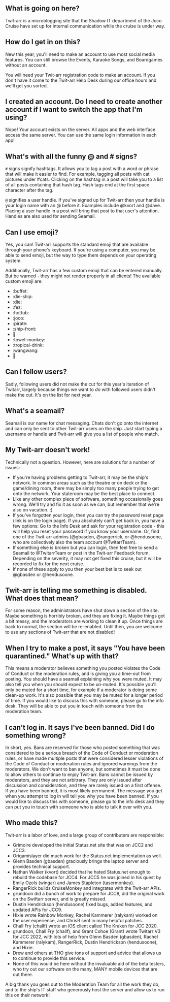 ## What is going on here?

Twit-arr is a microblogging site that the Shadow IT department of the Joco Cruise have set up for internal communication while the cruise is under way.

## How do I get in on this?

New this year, you'll need to make an account to use most social media features. You can still browse the Events, Karaoke Songs, and Boardgames 
without an account.

You will need your Twit-arr registration code to make an account. If you don't have it come to the Twit-arr Help Desk during our office hours and
we'll get you sorted.

## I created an account. Do I need to create another account if I want to switch the app that I'm using?

Nope! Your account exists on the server. All apps and the web interface access the same server. You can use the same login information in each app!

## What's with all the funny @ and # signs?

`#` signs signify hashtags. It allows you to tag a post with a word or phrase that will make it easier to find. For example, tagging all posts
with cat pictures under #cats. Clicking on the hashtag in a post will take you to a list of all posts containing that hash tag. Hash tags end at
the first space character after the tag.

`@` signifies a user handle. If you've signed up for Twit-arr then your handle is your login name with an @ before it. Examples include @kvort and @dave.
Placing a user handle in a post will bring that post to that user's attention. Handles are also used for sending Seamail.

## Can I use emoji?

Yes, you can! Twit-arr supports the standard emoji that are available through your phone's keyboard. If you're using a computer, you may be able to
send emoji, but the way to type them depends on your operating system.

Additionally, Twit-arr has a few custom emoji that can be entered manually. But be warned - they might not render properly in all clients!
The available custom emoji are:

- :buffet:
- :die-ship:
- :die:
- :fez:
- :hottub:
- :joco:
- :pirate:
- :ship-front:
- :ship:
- :towel-monkey:
- :tropical-drink:
- :wangwang:
- :zombie:

## Can I follow users?

Sadly, following users did not make the cut for this year's iteration of Twitarr, largely because things we want to *do* with followed users
didn't make the cut. It's on the list for next year.

## What's a seamail?

Seamail is our name for chat messaging. Chats don't go onto the internet and can only be sent to other Twit-arr users on the ship.
Just start typing a username or handle and Twit-arr will give you a list of people who match.

## My Twit-arr doesn't work!

Technically not a question. However, here are solutions for a number of issues:

- If you're having problems getting to Twit-arr, it may be the ship's network. In common areas such as the theatre or on deck or the 
game/dining room, there may be simply too many people trying to get onto the network. Your stateroom may be the best place to connect.
- Like any other complex piece of software, something occasionally goes wrong. We'll try and fix it as soon as we can, but remember 
that we're also on vacation. :)
- If you've forgotten your login, then you can try the password reset page (link is on the login page). If you absolutely can't 
get back in, you have a few options: Go to the Info Desk and ask for your registration code - this will help you reset your password 
if you know your username. Or, find one of the Twit-arr admins (@gbasden, @rangerrick, or @hendusoone, who are collectively also the 
team account @TwitarrTeam).
- If something else is broken but you can login, then feel free to send a Seamail to @TwitarrTeam or post in the Twit-arr Feedback forum. 
Depending on the severity, it may not get fixed this cruise, but it will be recorded to fix for the next cruise.
- If none of these apply to you then your best bet is to seek out @gbasden or @hendusoone.

## Twit-arr is telling me something is disabled. What does that mean?

For some reason, the administrators have shut down a section of the site. Maybe something is horribly broken, and they are fixing it.
Maybe things got a bit messy, and the moderators are working to clean it up. Once things are back to normal, the section will be re-enabled.
Until then, you are welcome to use any sections of Twit-arr that are not disabled!

## When I try to make a post, it says "You have been quarantined." What's up with that?

This means a moderator believes something you posted violates the Code of Conduct or the moderation rules, and is giving you a time-out from posting.
You should have a seamail explaining why you were muted. It may also tell you when you should expect to be un-muted. It's possible you'll only be muted
for a short time, for example if a moderator is doing some clean-up work. It's also possible that you may be muted for a longer period of time.
If you would like to discuss this with someone, please go to the info desk. They will be able to put you in touch with someone from the moderation team.

## I can't log in. It says I've been banned. Did I do something wrong?

In short, yes. Bans are reserved for those who posted something that was considered to be a serious breach of the Code of Conduct or moderation rules,
or have made multiple posts that were considered lesser violations of the Code of Conduct or moderation rules and ignored warnings from the moderators.
We don't want to ban anyone, but sometimes it must be done to allow others to continue to enjoy Twit-arr. Bans cannot be issued by moderators, and they
are not arbitrary. They are only issued after discussion and consideration, and they are rarely issued on a first offense. If you have been banned, it
is most likely permanent. The message you get when you attempt to log in will tell you why you have been banned. If you would like to discuss this with
someone, please go to the info desk and they can put you in touch with someone who is able to talk it over with you.

## Who made this?

Twit-arr is a labor of love, and a large group of contributers are responsible:

- Grimoire developed the initial Status.net site that was on JCC2 and JCC3.
- Origamislayer did much work for the Status.net implementation as well.
- Glenn Basden (gbasden) graciously brings the laptop server and provides technical support.
- Nathan Walker (kvort) decided that he hated Status.net enough to rebuild the codebase for JCC4. For JCC5 he was joined in his quest 
by Emily Ozols (wingar) and James Stapleton (tasermonkey).
- RangerRick builds CruiseMonkey and integrates with the Twit-arr APIs.
- grundoon did a bunch of work to prepare for JCC8, did the original work on the Swiftarr server, and is greatly missed.
- Dustin Hendrickson (hendusoone) fixed bugs, added features, and updated APIs for JCC9.
- Hixie wrote Rainbow Monkey, Rachel Kammerer (ralykam) worked on the user experience, and ChrisR sent in many helpful patches.
- Chall Fry (challf) wrote an iOS client called The Kraken for JCC 2020.
- grundoon, Chall Fry (challf), and Grant Cohoe (Grant) wrote Twitarr V3 for JCC 2022, with lots of help from Glenn Basden (gbasden), 
Rachel Kammerer (ralykam), RangerRick, Dustin Hendrickson (hendusoone), and Hixie.
- Drew and others at THO give tons of support and advice that allows us to continue to provide this service.
- None of this would be here without the invaluable aid of the beta testers, who try out our software on the many, MANY mobile devices 
that are out there.

A big thank you goes out to the Moderation Team for all the work they do, and to the ship's IT staff who generously host the server and allow
us to run this on their network!
